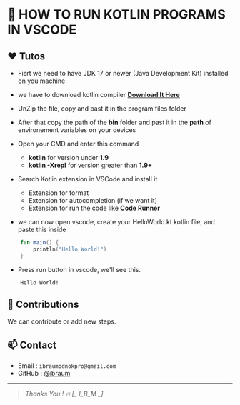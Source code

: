 # 🤺 HOW TO RUN KOTLIN PROGRAMS IN VSCODE
## ❤️ Tutos
- Fisrt we need to have JDK 17 or newer (Java Development Kit) installed on you machine
- we have to download kotlin compiler [**Download It Here**](https://github.com/JetBrains/kotlin/releases/tag/v2.2.0)
- UnZip the file, copy and past it in the program files folder
- After that copy the path of the **bin** folder and past it in the **path** of environement variables on your devices
- Open your CMD and enter this command

    - **kotlin** for version under **1.9**
    - **kotlin -Xrepl** for version greater than **1.9+**
- Search Kotlin extension in VSCode and install it 

    - Extension for format
    - Extension for autocompletion (if we want it)
    - Extension for run the code like **Code Runner**

- we can now open vscode, create your HelloWorld.kt kotlin file, and paste this inside
```kotlin
    fun main() {
        println("Hello World!")
    }
```
- Press run button in vscode, we'll see this. 
```terminal
    Hello World!
```

## 🤝 Contributions

We can contribute or add new steps.

## 📫 Contact

- Email : `ibraumodnokpro@gmail.com`
- GitHub : [@ibraum](https://github.com/ibraum)

---
> *Thanks You ! 🔥 [_ I_B_M _]*